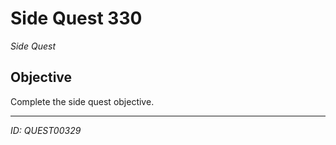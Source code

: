 # Side Quest 330

*Side Quest*

## Objective
Complete the side quest objective.

---
*ID: QUEST00329*